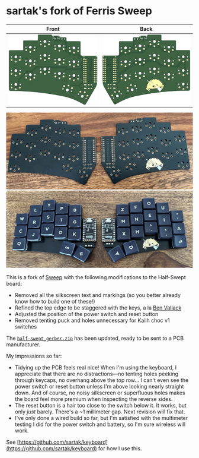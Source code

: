 # sartak's fork of Ferris Sweep

|                     Front                     |                    Back                     |
| :-------------------------------------------: | :-----------------------------------------: |
| ![front](/gallery/sweep-half-swept/front.png) | ![back](/gallery/sweep-half-swept/back.png) |

![manufactured PCB](/gallery/sweep-half-swept/manufactured.jpg)
![built keyboard](/gallery/sweep-half-swept/built.jpg)

This is a fork of [Sweep](https://github.com/davidphilipbarr/Sweep) with the following modifications to the Half-Swept board:

- Removed all the silkscreen text and markings (so you better already know how to build one of these!)
- Refined the top edge to be staggered with the keys, a la [Ben Vallack](https://www.youtube.com/watch?v=JqpBKuEVinw)
- Adjusted the position of the power switch and reset button
- Removed tenting puck and holes unnecessary for Kailh choc v1 switches

The [`half-swept_gerber.zip`](https://github.com/sartak/Sweep/raw/main/Sweep%20half-swept/half-swept_gerber.zip) has been updated, ready to be sent to a PCB manufacturer.

My impressions so far:

- Tidying up the PCB feels real nice! When I'm using the keyboard, I appreciate that there are no distractions—no tenting holes peeking through keycaps, no overhang above the top row… I can't even see the power switch or reset button unless I'm above looking nearly straight down. And of course, no noisy silkscreen or superfluous holes makes the board feel more premium when inspecting the reverse sides.
- The reset button is a hair too close to the switch below it. It works, but only _just_ barely. There's a ~1 millimeter gap. Next revision will fix that.
- I've only done a wired build so far, but I'm satisfied with the multimeter testing I did for the power switch and battery, so I'm sure wireless will work.

See [https://github.com/sartak/keyboard](https://github.com/sartak/keyboard) for how I use this.
